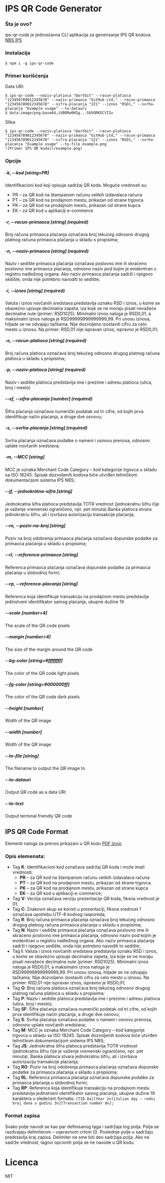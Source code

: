 # IPS QR Code Generator

### Šta je ovo?
ips-qr-code je jednostavna CLI aplikacija za generisanje IPS QR kodova. [NBS IPS](https://www.nbs.rs/internet/latinica/35/QR_kod.html)

### Instalacija

    $ npm i -g ips-qr-code

### Primer korišćenja

Data URI:

    $ ips-qr-code --naziv-platioca "@artbit" --racun-platioca "123456789012345678" --naziv-primaoca "GitHub Ltd," --racun-primaoca "123456789012345678" --sifra-placanja "221" --iznos "RSD1," --svrha-placanja "Example usage" --to-datauri
    $ data:image/png;base64,iVBORw0KGg...SUVORK5CYII=

Slika:

    $ ips-qr-code --naziv-platioca "@artbit" --racun-platioca "123456789012345678" --naziv-primaoca "GitHub Ltd," --racun-primaoca "123456789012345678" --sifra-placanja "221" --iznos "RSD1," --svrha-placanja "Example usage" --to-file example.png
    ![Primer IPS QR koda](/example.png)

### Opcije
##### -k, --kod  [string=PR]
Identifikacioni kod koji opisuje sadržaj QR koda.
Moguće vrednosti su:
 - PR – za QR kod na štampanom računu velikih izdavalaca računa
 - PT – za QR kod na prodajnom mestu, prikazan od strane trgovca
 - PK – za QR kod na prodajnom mestu, prikazan od strane kupca
 - EK – za QR kod u aplikaciji e-commerce

##### -r, --racun-primaoca [string] (required)
Broj računa primaoca plaćanja označava broj tekućeg odnosno drugog platnog računa primaoca plaćanja u skladu s propisima;

##### -n, --naziv-primaoca [string] (required)
Naziv i sedište primaoca plaćanja označava poslovno ime ili skraćeno poslovno ime primaoca plaćanja, odnosno naziv pod kojim je evidentiran u registru nadležnog organa. Ako naziv primaoca plaćanja sadrži i njegovo sedište, onda nije potrebno navoditi to sedište; 

##### -i, --iznos [string] (required)
Valuta i iznos novčanih sredstava predstavlja oznaku RSD i iznos, u kome se obavezno upisuje decimalna zapeta, iza koje se ne moraju pisati nevažeće decimalne nule (primer: RSD1025).  Minimalni iznos naloga je RSD0,01, a maksimalni iznos naloga je RSD99999999999999,99. Pri unosu iznosa, hiljade se ne odvajaju tačkama. Nije dozvoljeno izostaviti cifru za celo mesto u iznosu. Na primer: RSD,01 nije ispravan iznos, ispravno je RSD0,01;          

##### -o, --racun-platioca [string] (required)
Broj računa platioca označava broj tekućeg odnosno drugog platnog računa platioca u skladu s propisima;                    

##### -p, --naziv-platioca [string] (required)
Naziv i sedište platioca predstavlja ime i prezime i adresu platioca (ulica, broj i mesto)

##### --sf, --sifra-placanja [number] (required)
Šifra plaćanja označava numerički podatak od tri cifre, od kojih prva identifikuje način plaćanja, a druge dve osnovu;           

##### -s, --svrha-placanja [string] (required)
Svrha plaćanja označava podatke o nameni i osnovu prenosa, odnosno uplate novčanih sredstava;

##### -m, --MCC [string]
MCC je oznaka Merchant Code Category – kod kategorije trgovca u skladu sa ISO 18245. Spisak dozvoljenih kodova biće utvrđen tehničkom dokumentacijom sistema IPS NBS;          

##### --jf, --jednokratna-sifra [string]
Jednokratna šifra platioca predstavlja TOTR vrednost (jednokratnu šifru čije je važenje vremenski ograničeno, npr. pet minuta).Banka platioca stvara jednokratnu šifru, ali i izvršava autorizaciju transakcije plaćanja;       

##### --ro, --poziv-na-broj [string]
Poziv na broj odobrenja primaoca plaćanja označava dopunske podatke za primaoca plaćanja u skladu s propisima;                               

##### --rl, --referenca-primaoca [string]
Referenca primaoca plaćanja označava dopunske podatke za primaoca plaćanja u slobodnoj formi;

##### --rp, --referenca-placanja [string]
Referenca koja identifikuje transakciju na prodajnom mestu predstavlja jedinstveni identifikator samog plaćanja, ukupne dužine 19

##### --scale [number=4]
The scale of the QR code pixels

##### --margin [number=4]
The size of the margin around the QR code

##### --bg-color [string=#ffffffff]
The color of the QR code light pixels

##### --fg-color [string=#000000ff]
The color of the QR code dark pixels

##### --height [number]
Width of the QR image                    

##### --width [number]
Width of the QR image                    

##### --to-file [string]
The filename to output the QR image to   

##### --to-datauri
Output QR code as a data URI            

##### --to-text
Output terminal friendly QR code        


## IPS QR Code Format
Elementi naloga za prenos prikazani u QR kodu [PDF Izvor](http://https://www.nbs.rs/internet/latinica/15/mediji/vesti/20180507_preporuke_QRkod.pdf "PDF Izvor")

### Opis elemenata:
- Tag **K**: Identifikacioni kod označava sadržaj QR koda i može imati vrednosti:
  - **PR** – za QR kod na štampanom računu velikih izdavalaca računa
  - **PT** – za QR kod na prodajnom mestu, prikazan od strane trgovca
  - **PK** – za QR kod na prodajnom mestu, prikazan od strane kupca
  - **EK** – za QR kod u aplikaciji e-commerce;
- Tag **V**: Verzija označava verziju prezentacije QR koda, fiksna vrednost je 01;
- Tag **C**: Znakovni skup se koristi u prezentaciji, fiksna vrednost 1 označava upotrebu UTF-8 kodnog rasporeda;
- Tag **R**: Broj računa primaoca plaćanja označava broj tekućeg odnosno drugog platnog računa primaoca plaćanja u skladu s propisima;
- Tag **N**: Naziv i sedište primaoca plaćanja označava poslovno ime ili skraćeno poslovno ime primaoca plaćanja, odnosno naziv pod kojim je evidentiran u registru nadležnog organa. Ako naziv primaoca plaćanja sadrži i njegovo sedište, onda nije potrebno navoditi to sedište;
- Tag **I**: Valuta i iznos novčanih sredstava predstavlja oznaku RSD i iznos, u kome se obavezno upisuje decimalna zapeta, iza koje se ne moraju pisati nevažeće decimalne nule (primer: RSD1025). Minimalni iznos naloga je RSD0,01, a maksimalni iznos naloga je RSD99999999999999,99.  Pri unosu iznosa, hiljade se ne odvajaju tačkama. Nije dozvoljeno izostaviti cifru za celo mesto u iznosu. Na primer: RSD,01 nije ispravan iznos, ispravno je RSD0,01;
- Tag **O**: Broj računa platioca označava broj tekućeg odnosno drugog platnog računa platioca u skladu s propisima;
- Tag **P**: Naziv i sedište platioca predstavlja ime i prezime i adresu platioca (ulica, broj i mesto);
- Tag **SF**: Šifra plaćanja označava numerički podatak od tri cifre, od kojih prva identifikuje način plaćanja, a druge dve osnovu;
- Tag **S**: Svrha plaćanja označava podatke o nameni i osnovu prenosa, odnosno uplate novčanih sredstava;
- Tag **M**: MCC je oznaka Merchant Code Category – kod kategorije trgovca u skladu sa ISO 18245. Spisak dozvoljenih kodova biće utvrđen tehničkom dokumentacijom sistema IPS NBS;
- Tag **JS**: Jednokratna šifra platioca predstavlja TOTR vrednost (jednokratnu šifru čije je važenje vremenski ograničeno, npr. pet minuta).  Banka platioca stvara jednokratnu šifru, ali i izvršava autorizaciju transakcije plaćanja;
- Tag **RO**: Poziv na broj odobrenja primaoca plaćanja označava dopunske podatke za primaoca plaćanja u skladu s propisima;
- Tag **RL**: Referenca primaoca plaćanja označava dopunske podatke za primaoca plaćanja u slobodnoj formi;
- Tag **RP**: Referenca koja identifikuje transakciju na prodajnom mestu predstavlja jedinstveni identifikator samog plaćanja, ukupne dužine 19 karaktera u sledećem formatu: `[TID 8a][Year 2n][Julian day – redni broj dana u godini 3n][Transaction number 6n];`

### Format zapisa
Svako polje navodi se kao par definisanog taga i sadržaja tog polja. Polja se razdvajaju
delimiterom – uspravnom crtom (|). Poslednje polje u sadržaju predstavlja kraj zapisa.
Delimiter ne sme biti deo sadržaja polja. Ako ne sadrže vrednost, tagovi opcionih polja se ne navode u QR kodu.

# Licenca
MIT
